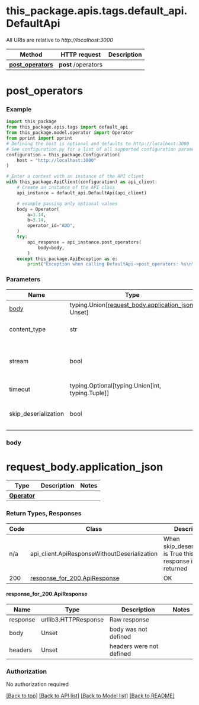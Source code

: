 <a name="__pageTop"></a>
# this_package.apis.tags.default_api.DefaultApi

All URIs are relative to *http://localhost:3000*

Method | HTTP request | Description
------------- | ------------- | -------------
[**post_operators**](#post_operators) | **post** /operators | 

# **post_operators**
<a name="post_operators"></a>


### Example

```python
import this_package
from this_package.apis.tags import default_api
from this_package.model.operator import Operator
from pprint import pprint
# Defining the host is optional and defaults to http://localhost:3000
# See configuration.py for a list of all supported configuration parameters.
configuration = this_package.Configuration(
    host = "http://localhost:3000"
)

# Enter a context with an instance of the API client
with this_package.ApiClient(configuration) as api_client:
    # Create an instance of the API class
    api_instance = default_api.DefaultApi(api_client)

    # example passing only optional values
    body = Operator(
        a=3.14,
        b=3.14,
        operator_id="ADD",
    )
    try:
        api_response = api_instance.post_operators(
            body=body,
        )
    except this_package.ApiException as e:
        print("Exception when calling DefaultApi->post_operators: %s\n" % e)
```
### Parameters

Name | Type | Description  | Notes
------------- | ------------- | ------------- | -------------
[body](#post_operators.request_body) | typing.Union[[request_body.application_json](#post_operators.request_body.application_json), Unset] | optional, default is unset |
content_type | str | optional, default is 'application/json' | Selects the schema and serialization of the request body
stream | bool | default is False | if True then the response.content will be streamed and loaded from a file like object. When downloading a file, set this to True to force the code to deserialize the content to a FileSchema file
timeout | typing.Optional[typing.Union[int, typing.Tuple]] | default is None | the timeout used by the rest client
skip_deserialization | bool | default is False | when True, headers and body will be unset and an instance of api_client.ApiResponseWithoutDeserialization will be returned

### <a id="post_operators.request_body" >body</a>

# <a id="post_operators.request_body.application_json" >request_body.application_json</a>
Type | Description  | Notes
------------- | ------------- | -------------
[**Operator**](../../models/Operator.md) |  | 


### Return Types, Responses

Code | Class | Description
------------- | ------------- | -------------
n/a | api_client.ApiResponseWithoutDeserialization | When skip_deserialization is True this response is returned
200 | [response_for_200.ApiResponse](#post_operators.response_for_200.ApiResponse) | OK

#### <a id="post_operators.response_for_200.ApiResponse" >response_for_200.ApiResponse</a>
Name | Type | Description  | Notes
------------- | ------------- | ------------- | -------------
response | urllib3.HTTPResponse | Raw response |
body | Unset | body was not defined |
headers | Unset | headers were not defined |

### Authorization

No authorization required

[[Back to top]](#__pageTop) [[Back to API list]](../../../README.md#documentation-for-api-endpoints) [[Back to Model list]](../../../README.md#documentation-for-models) [[Back to README]](../../../README.md)

